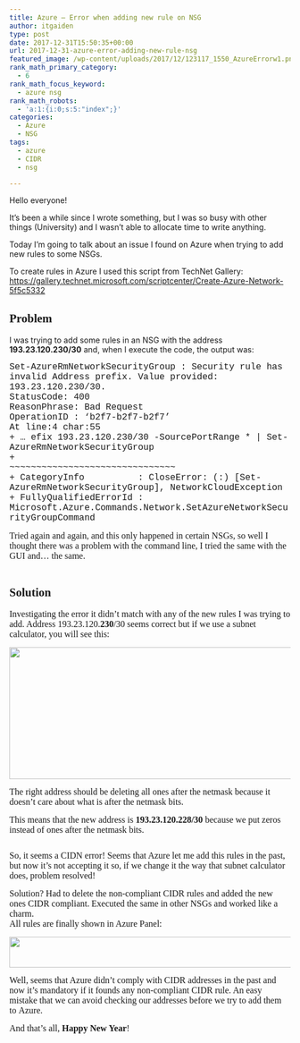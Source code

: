 ```yaml
---
title: Azure – Error when adding new rule on NSG
author: itgaiden
type: post
date: 2017-12-31T15:50:35+00:00
url: 2017-12-31-azure-error-adding-new-rule-nsg
featured_image: /wp-content/uploads/2017/12/123117_1550_AzureErrorw1.png
rank_math_primary_category:
  - 6
rank_math_focus_keyword:
  - azure nsg
rank_math_robots:
  - 'a:1:{i:0;s:5:"index";}'
categories:
  - Azure
  - NSG
tags:
  - azure
  - CIDR
  - nsg

---
```

<span style="">Hello everyone!</span>

<span style="">It&#8217;s been a while since I wrote something, but I was so busy with other things (University) and I wasn&#8217;t able to allocate time to write anything.</span>

<span style="">Today I&#8217;m going to talk about an issue I found on Azure when trying to add new rules to some NSGs.</span>

<span style="">To create rules in Azure I used this script from TechNet Gallery: <a href="https://gallery.technet.microsoft.com/scriptcenter/Create-Azure-Network-5f5c5332">https://gallery.technet.microsoft.com/scriptcenter/Create-Azure-Network-5f5c5332</a></span>

## <span style="font-family: Didact Gothic;">Problem</span>

<span style="">I was trying to add some rules in an NSG with the address <strong>193.23.120.230/30</strong> and, when I execute the code, the output was:</span>

<span style="font-size: 12pt;"><span style="font-family: Courier New;">Set-AzureRmNetworkSecurityGroup : Security rule has invalid Address prefix. Value provided: 193.23.120.230/30.<br /> StatusCode: 400<br /> ReasonPhrase: Bad Request<br /> OperationID : &#8216;b2f7-b2f7-b2f7&#8217;<br /> At line:4 char:55<br /> + &#8230; efix 193.23.120.230/30 -SourcePortRange * | Set-AzureRmNetworkSecurityGroup<br /> +                                           ~~~~~~~~~~~~~~~~~~~~~~~~~~~~~~~<br /> + CategoryInfo          : CloseError: (:) [Set-AzureRmNetworkSecurityGroup], NetworkCloudException<br /> </span><span style="font-family: Courier New;"> + FullyQualifiedErrorId : Microsoft.Azure.Commands.Network.SetAzureNetworkSecurityGroupCommand</span></span><span style="font-family: Courier New; font-size: 12pt;"><br /> </span>

<span style="font-size: 12pt; font-family: Didact Gothic;">Tried again and again, and this only happened in certain NSGs, so well I thought there was a problem with the command line, I tried the same with the GUI and… the same.</span>

<span style="font-size: 12pt; font-family: Didact Gothic;"><img src="/wp-content/uploads/2017/12/123117_1550_AzureErrorw1.png" alt="" /></span>

## <span style="font-family: Didact Gothic;">Solution</span>

<span style="font-family: Didact Gothic;"><span style="font-size: 12pt;">Investigating the error it didn&#8217;t match with any of the new rules I was trying to add. </span><span style="font-size: 12pt;">Address 193.23.120.<strong>230</strong>/30 seems correct but if we use a subnet calculator, you will see this:</span></span>

<span style="font-size: 12pt;"><img loading="lazy" class="" src="/wp-content/uploads/2017/12/123117_1550_AzureErrorw2.png" alt="" width="554" height="236" /></span>

<span style="font-size: 12pt; font-family: Didact Gothic;">The right address should be deleting all ones after the netmask because it doesn&#8217;t care about what is after the netmask bits.</span>

<span style="font-size: 12pt; font-family: Didact Gothic;">This means that the new address is <strong>193.23.120.228/30 </strong>because we put zeros instead of ones after the netmask bits.</span>

<span style="font-size: 12pt; font-family: Didact Gothic;"><img src="/wp-content/uploads/2017/12/123117_1550_AzureErrorw3.png" alt="" /></span>

<span style="font-size: 12pt; font-family: Didact Gothic;">So, it seems a CIDN error! Seems that Azure let me add this rules in the past, but now it&#8217;s not accepting it so, if we change it the way that subnet calculator does, problem resolved!</span>

<span style="font-family: Didact Gothic;"><span style="font-size: 12pt;">Solution? Had to delete the non-compliant CIDR rules and added the new ones CIDR compliant.</span> <span style="font-size: 12pt;">Executed the same in other NSGs and worked like a charm.</span></span>  
<span style="font-size: 12pt; font-family: Didact Gothic;">All rules are finally shown in Azure Panel:</span>

<span style="font-size: 12pt;"><img loading="lazy" class="" src="/wp-content/uploads/2017/12/123117_1550_AzureErrorw4.png" alt="" width="681" height="55" /></span>

<span style="font-size: 12pt; font-family: Didact Gothic;">Well, seems that Azure didn&#8217;t comply with CIDR addresses in the past and now it&#8217;s mandatory if it founds any non-compliant CIDR rule. An easy mistake that we can avoid checking our addresses before we try to add them to Azure.</span>

<span style="font-size: 12pt; font-family: Didact Gothic;">And that&#8217;s all, <strong>Happy New Year</strong>!</span>